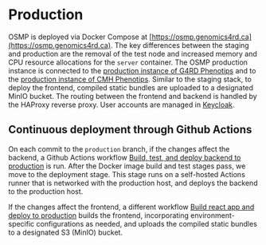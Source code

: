 # Production

OSMP is deployed via Docker Compose at [https://osmp.genomics4rd.ca](https://osmp.genomics4rd.ca). The key differences between the staging and production are the removal of the test node and increased memory and CPU resource allocations for the `server` container. The OSMP production instance is connected to the [production instance of G4RD Phenotips](https://phenotips.genomics4rd.ca) and to the [production instance of CMH Phenotips](https://phenotips-ga4k.cmh.edu). Similar to the staging stack, to deploy the frontend, compiled static bundles are uploaded to a designated MinIO bucket. The routing between the frontend and backend is handled by the HAProxy reverse proxy. User accounts are managed in [Keycloak](https://keycloak.genomics4rd.ca).

## Continuous deployment through Github Actions

On each commit to the `production` branch, if the changes affect the backend, a Github Actions workflow [Build, test, and deploy backend to production](https://github.com/ccmbioinfo/osmp/blob/develop/.github/workflows/node-prod.yml) is run. After the Docker image build and test stages pass, we move to the deployment stage. This stage runs on a self-hosted Actions runner that is networked with the production host, and deploys the backend to the production host.

If the changes affect the frontend, a different workflow [Build react app and deploy to production](https://github.com/ccmbioinfo/osmp/blob/develop/.github/workflows/react-prod.yml) builds the frontend, incorporating environment-specific configurations as needed, and uploads the compiled static bundles to a designated S3 (MinIO) bucket.
